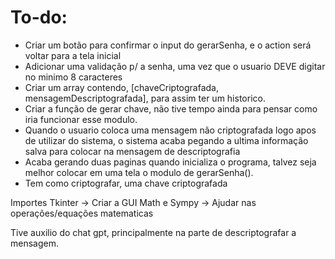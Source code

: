 #  To-do:
-   Criar um botão para confirmar o input do gerarSenha, e o action será voltar para a tela inicial
-  Adicionar uma validação p/ a senha, uma vez que o usuario DEVE digitar no minimo 8 caracteres
-   Criar um array contendo, [chaveCriptografada, mensagemDescriptografada], para assim ter um historico. 
-  Criar a função de gerar chave, não tive tempo ainda para pensar como iria funcionar esse modulo.
-  Quando o usuario coloca uma mensagem não criptografada logo apos de utilizar do sistema,  o sistema acaba pegando a ultima informação salva para colocar na mensagem de descriptografia
- Acaba gerando duas paginas quando inicializa o programa, talvez seja melhor colocar em uma tela o modulo de gerarSenha().
- Tem como criptografar, uma chave criptografada 


Importes
Tkinter -> Criar a GUI
Math e Sympy -> Ajudar nas operações/equações matematicas



Tive auxilio do chat gpt, principalmente na parte de descriptografar a mensagem.
